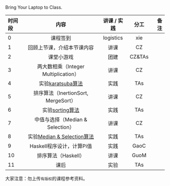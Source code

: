 Bring Your Laptop to Class. 

|时间段     |  内容    | 讲课 / 实践     |  分工  |备注       |
| :---      |   :----:    |   :----:    |    :----:    |       ---: |
|   0       | 课程签到     |  logistics   |     xie     |        |
|   1       | 回顾上节课，介绍本节课内容     |  讲课    |     CZ     |         |
|   2       | 课堂小游戏     |  团建    |     CZ&TAs     |         |
|   3       | 两大数相乘（Integer Multiplication）      |  讲课    |     CZ     |         |
|   4       | 实验[karatsuba算法](cs161-2018/lecture1_karatsuba.ipynb)     |  实践    |    TAs     |         |
|   5       | 排序算法（InertionSort, MergeSort）       |  讲课    |     CZ     |         |
|   6       | 实验[sorting算法](cs161-2018/lecture2_sorting.ipynb)     |  实践    |     TAs     |         |
|   7       | 中值与选择（Median & Selection）      |  讲课    |     CZ     |         |
|   8       | 实验[Median & Selection算法](cs161-2018/lecture4_median_selection.ipynb)       |  实践    |     TAs     |         |
|   9       | Haskell程序设计，计算Pi值       |  实践    |     GaoC    |         |
|   10       | 排序算法（Haskell）       |  讲课    |     GuoM     |         |
|   11       |     课后    |  实验    |     TAs     |         |



大家注意：勿上传``有版权``的课程参考资料。
